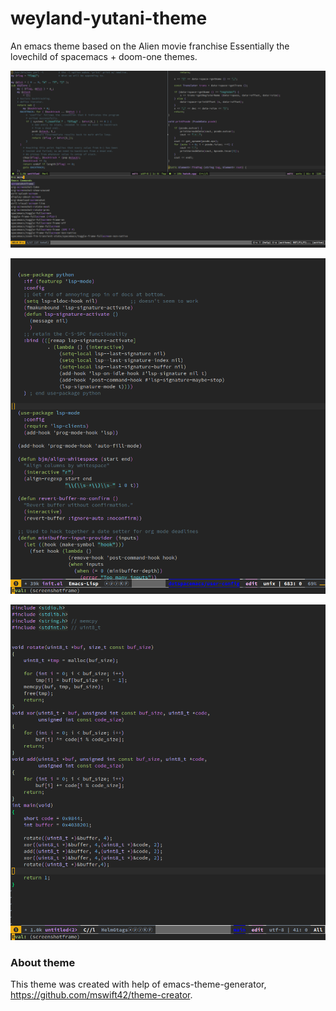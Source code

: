 # weyland-yutani-theme
An emacs theme based on the Alien movie franchise 
Essentially the lovechild of spacemacs + doom-one themes.

![Image of theme](screenshot.png)

![Image of theme](screenshot-elisp.png)

![Image of theme](screenshot-c-lang.png)

### About theme
This theme was created with help of emacs-theme-generator, https://github.com/mswift42/theme-creator.

